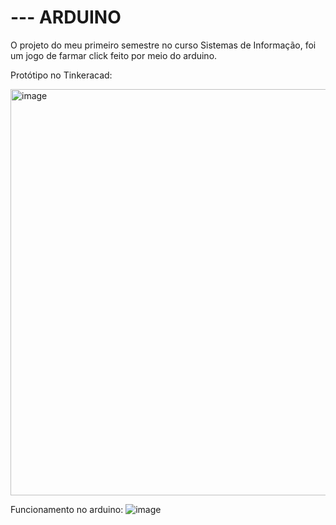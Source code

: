 <h1>--- ARDUINO </h1>
O projeto do meu primeiro semestre no curso Sistemas de Informação, foi um jogo de farmar click feito por meio do arduino.

Protótipo no Tinkeracad:

<img width="650" alt="image" src="https://github.com/gabi1415/arduino/assets/87874439/926270ef-423f-4e3e-8bf1-48d0003be25f">

Funcionamento no arduino:
![image](https://github.com/gabi1415/arduino/assets/87874439/aef8b7f7-c4e9-4d0b-896d-03b78703e9ae)

